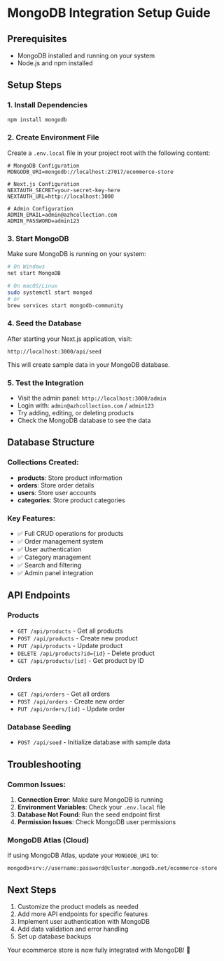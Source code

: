 # MongoDB Integration Setup Guide

## Prerequisites
- MongoDB installed and running on your system
- Node.js and npm installed

## Setup Steps

### 1. Install Dependencies
```bash
npm install mongodb
```

### 2. Create Environment File
Create a `.env.local` file in your project root with the following content:

```env
# MongoDB Configuration
MONGODB_URI=mongodb://localhost:27017/ecommerce-store

# Next.js Configuration
NEXTAUTH_SECRET=your-secret-key-here
NEXTAUTH_URL=http://localhost:3000

# Admin Configuration
ADMIN_EMAIL=admin@azhcollection.com
ADMIN_PASSWORD=admin123
```

### 3. Start MongoDB
Make sure MongoDB is running on your system:
```bash
# On Windows
net start MongoDB

# On macOS/Linux
sudo systemctl start mongod
# or
brew services start mongodb-community
```

### 4. Seed the Database
After starting your Next.js application, visit:
```
http://localhost:3000/api/seed
```
This will create sample data in your MongoDB database.

### 5. Test the Integration
- Visit the admin panel: `http://localhost:3000/admin`
- Login with: `admin@azhcollection.com` / `admin123`
- Try adding, editing, or deleting products
- Check the MongoDB database to see the data

## Database Structure

### Collections Created:
- **products**: Store product information
- **orders**: Store order details
- **users**: Store user accounts
- **categories**: Store product categories

### Key Features:
- ✅ Full CRUD operations for products
- ✅ Order management system
- ✅ User authentication
- ✅ Category management
- ✅ Search and filtering
- ✅ Admin panel integration

## API Endpoints

### Products
- `GET /api/products` - Get all products
- `POST /api/products` - Create new product
- `PUT /api/products` - Update product
- `DELETE /api/products?id={id}` - Delete product
- `GET /api/products/[id]` - Get product by ID

### Orders
- `GET /api/orders` - Get all orders
- `POST /api/orders` - Create new order
- `PUT /api/orders/[id]` - Update order

### Database Seeding
- `POST /api/seed` - Initialize database with sample data

## Troubleshooting

### Common Issues:
1. **Connection Error**: Make sure MongoDB is running
2. **Environment Variables**: Check your `.env.local` file
3. **Database Not Found**: Run the seed endpoint first
4. **Permission Issues**: Check MongoDB user permissions

### MongoDB Atlas (Cloud)
If using MongoDB Atlas, update your `MONGODB_URI` to:
```
mongodb+srv://username:password@cluster.mongodb.net/ecommerce-store
```

## Next Steps
1. Customize the product models as needed
2. Add more API endpoints for specific features
3. Implement user authentication with MongoDB
4. Add data validation and error handling
5. Set up database backups

Your ecommerce store is now fully integrated with MongoDB! 🎉






